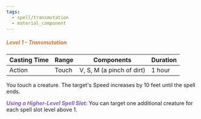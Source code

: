 ```yaml
---
tags:
  - spell/transmutation
  - material_component
---
```

##### *<span style="color:rgb(203, 123, 55)">Level 1 - Transmutation</span>*

|Casting Time|Range|Components|Duration|
|---|---|---|---|
|Action|Touch|V, S, M (a pinch of dirt)|1 hour|


You touch a creature. The target's Speed increases by 10 feet until the spell ends.

***<span style="color:rgb(134, 93, 187)">Using a Higher-Level Spell Slot</span>***: You can target one additional creature for each spell slot level above 1.
